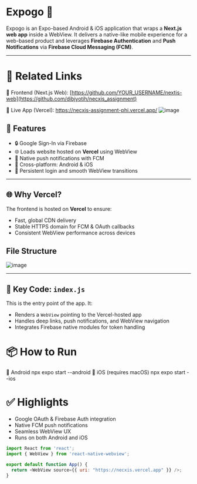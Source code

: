 # Expogo 🚀

Expogo is an Expo-based Android & iOS application that wraps a **Next.js web app** inside a WebView. It delivers a native-like mobile experience for a web-based product and leverages **Firebase Authentication** and **Push Notifications** via **Firebase Cloud Messaging (FCM)**.

---

# 🔗 Related Links
🔗 Frontend (Next.js Web): [https://github.com/YOUR_USERNAME/nextjs-web](https://github.com/dibjyotih/necxis_assignment)

🚀 Live App (Vercel):  https://necxis-assignment-phi.vercel.app/
![image](https://github.com/user-attachments/assets/4a5cb1e3-2517-4005-928e-3340b1e56286)



## 📲 Features

- 🔒 Google Sign-In via Firebase
- 🌐 Loads website hosted on **Vercel** using WebView
- 🔔 Native push notifications with FCM
- 📱 Cross-platform: Android & iOS
- 🔄 Persistent login and smooth WebView transitions

---

## 🌐 Why Vercel?

The frontend is hosted on **Vercel** to ensure:
- Fast, global CDN delivery
- Stable HTTPS domain for FCM & OAuth callbacks
- Consistent WebView performance across devices

## File Structure
![image](https://github.com/user-attachments/assets/b3459da0-ede4-4500-a2be-1f51f1f5bc1d)

---

## 📂 Key Code: `index.js`

This is the entry point of the app. It:
- Renders a `WebView` pointing to the Vercel-hosted app
- Handles deep links, push notifications, and WebView navigation
- Integrates Firebase native modules for token handling

# 📦 How to Run
📱 Android
npx expo start --android
🍎 iOS (requires macOS)
npx expo start --ios

# ✅ Highlights
-  Google OAuth & Firebase Auth integration
-  Native FCM push notifications
-  Seamless WebView UX
-  Runs on both Android and iOS


```js
import React from 'react';
import { WebView } from 'react-native-webview';

export default function App() {
  return <WebView source={{ uri: "https://necxis.vercel.app" }} />;
}
